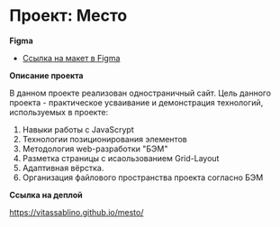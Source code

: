# Проект: Место

**Figma**

- [Ссылка на макет в Figma](https://www.figma.com/file/2cn9N9jSkmxD84oJik7xL7/JavaScript.-Sprint-4?node-id=0%3A1)

**Описание проекта**

В данном проекте реализован одностраничный сайт. Цель данного проекта - практическое усваивание и демонстрация технологий, используемых в проекте:

1. Навыки работы с JavaScrypt
2. Технологии позиционирования элементов
3. Методология web-разработки "БЭМ"
4. Разметка страницы с исаользованием Grid-Layout
5. Адаптивная вёрстка.
6. Организация файлового пространства проекта согласно БЭМ

**Ссылка на деплой**

https://vitassablino.github.io/mesto/
